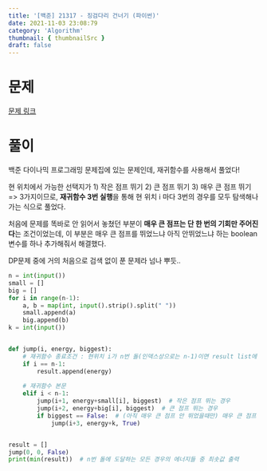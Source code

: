 ```yaml
---
title: '[백준] 21317 - 징검다리 건너기 (파이썬)'
date: 2021-11-03 23:08:79
category: 'Algorithm'
thumbnail: { thumbnailSrc }
draft: false
---
```


# 문제

[문제 링크](https://www.acmicpc.net/problem/21317)





# 풀이

백준 다이나믹 프로그래밍 문제집에 있는 문제인데, 재귀함수를 사용해서 풀었다!



현 위치에서 가능한 선택지가 1) 작은 점프 뛰기  2) 큰 점프 뛰기  3) 매우 큰 점프 뛰기  => 3가지이므로,  **재귀함수 3번 실행**을 통해 현 위치 i 마다 3번의 경우를 모두 탐색해나가는 식으로 풀었다.

처음에 문제를 똑바로 안 읽어서 놓쳤던 부분이 **매우 큰 점프는 단 한 번의 기회만 주어진다**는 조건이었는데, 이 부분은 매우 큰 점프를 뛰었느냐 아직 안뛰었느냐 하는 boolean 변수를 하나 추가해줘서 해결했다.



DP문제 중에 거의 처음으로 검색 없이 푼 문제라 넘나 뿌듯..



```python
n = int(input())
small = []
big = []
for i in range(n-1):
    a, b = map(int, input().strip().split(" "))
    small.append(a)
    big.append(b)
k = int(input())


def jump(i, energy, biggest):
    # 재귀함수 종료조건 : 현위치 i가 n번 돌(인덱스상으로는 n-1)이면 result list에 지금까지 소비한 에너지 추가하고 종료
    if i == n-1:
        result.append(energy)
        
    # 재귀함수 본문    
    elif i < n-1:
        jump(i+1, energy+small[i], biggest)  # 작은 점프 뛰는 경우
        jump(i+2, energy+big[i], biggest)  # 큰 점프 뛰는 경우
        if biggest == False:  # (아직 매우 큰 점프 안 뛰었을때만) 매우 큰 점프 뛰는 경우
            jump(i+3, energy+k, True)


result = []
jump(0, 0, False)
print(min(result))  # n번 돌에 도달하는 모든 경우의 에너지들 중 최솟값 출력
```

